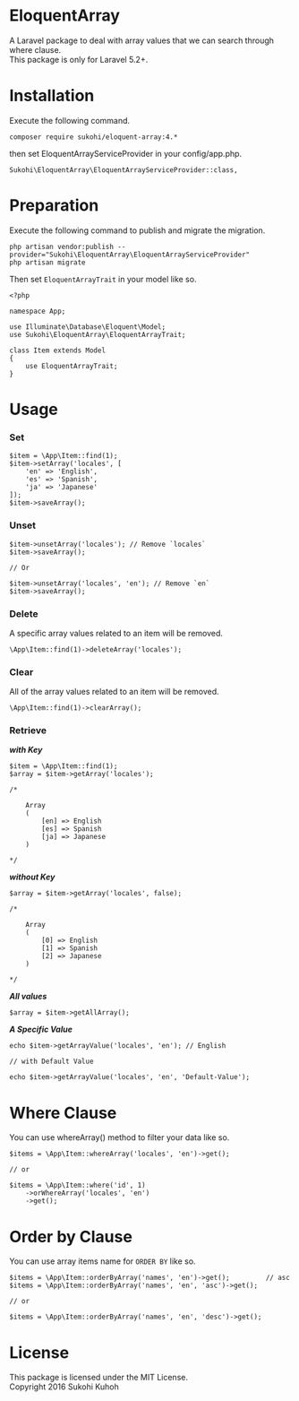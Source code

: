 # EloquentArray
A Laravel package to deal with array values that we can search through where clause.  
This package is only for Laravel 5.2+.

# Installation

Execute the following command.

    composer require sukohi/eloquent-array:4.*
    
then set EloquentArrayServiceProvider in your config/app.php.

    Sukohi\EloquentArray\EloquentArrayServiceProvider::class, 
    
# Preparation

Execute the following command to publish and migrate the migration.

    php artisan vendor:publish --provider="Sukohi\EloquentArray\EloquentArrayServiceProvider"
    php artisan migrate
    
Then set `EloquentArrayTrait` in your model like so.

    <?php
    
    namespace App;

    use Illuminate\Database\Eloquent\Model;
    use Sukohi\EloquentArray\EloquentArrayTrait;
    
    class Item extends Model
    {
        use EloquentArrayTrait;
    }

# Usage

### Set

    $item = \App\Item::find(1);
    $item->setArray('locales', [
        'en' => 'English',
        'es' => 'Spanish',
        'ja' => 'Japanese'
    ]);
    $item->saveArray();
    
### Unset

    $item->unsetArray('locales'); // Remove `locales`
    $item->saveArray();
    
    // Or
    
    $item->unsetArray('locales', 'en'); // Remove `en`
    $item->saveArray();

### Delete

A specific array values related to an item will be removed.

    \App\Item::find(1)->deleteArray('locales');
    
### Clear

All of the array values related to an item will be removed.

    \App\Item::find(1)->clearArray();

### Retrieve 

***with Key***

    $item = \App\Item::find(1);
    $array = $item->getArray('locales');

    /* 
    
        Array
        (
            [en] => English
            [es] => Spanish
            [ja] => Japanese
        )
    
    */

***without Key***
    
    $array = $item->getArray('locales', false);
    
    /* 
    
        Array
        (
            [0] => English
            [1] => Spanish
            [2] => Japanese
        )
    
    */

***All values***

    $array = $item->getAllArray();

***A Specific Value***

    echo $item->getArrayValue('locales', 'en'); // English

    // with Default Value
    
    echo $item->getArrayValue('locales', 'en', 'Default-Value');

# Where Clause

You can use whereArray() method to filter your data like so.

    $items = \App\Item::whereArray('locales', 'en')->get();
    
    // or
    
    $items = \App\Item::where('id', 1)
        ->orWhereArray('locales', 'en')
        ->get();

# Order by Clause

You can use array items name for `ORDER BY` like so.

    $items = \App\Item::orderByArray('names', 'en')->get();         // asc
    $items = \App\Item::orderByArray('names', 'en', 'asc')->get();
    
    // or
    
    $items = \App\Item::orderByArray('names', 'en', 'desc')->get();

# License

This package is licensed under the MIT License.  
Copyright 2016 Sukohi Kuhoh